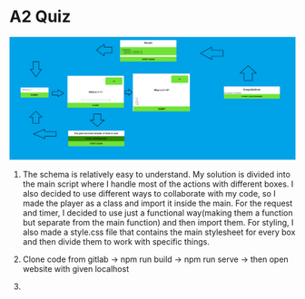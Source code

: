 # A2 Quiz
![Schema](src\images\approximate.png)

1. The schema is relatively easy to understand. My solution is divided into the main script where I handle most of the actions with different boxes. I also decided to use different ways to collaborate with my code, so I made the player as a class and import it inside the main. For the request and timer, I decided to use just a functional way(making them a function but separate from the main function) and then import them. For styling, I also made a style.css file that contains the main stylesheet for every box and then divide them to work with specific things.

2. Clone code from gitlab -> npm run build -> npm run serve -> then open website with given localhost

3. 